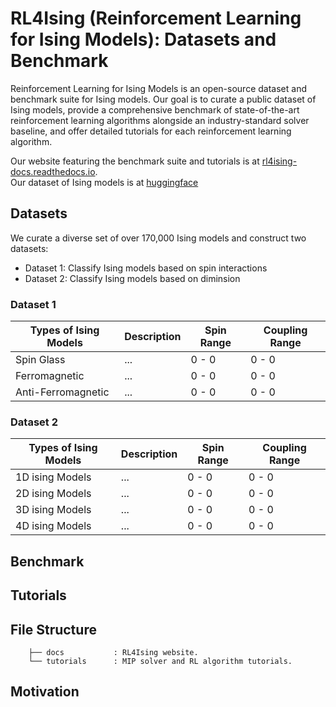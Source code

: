 # RL4Ising (Reinforcement Learning for Ising Models): Datasets and Benchmark
Reinforcement Learning for Ising Models is an open-source dataset and benchmark suite for Ising models. Our goal is to curate a public dataset of Ising models, provide a comprehensive benchmark of state-of-the-art reinforcement learning algorithms alongside an industry-standard solver baseline, and offer detailed tutorials for each reinforcement learning algorithm. 

Our website featuring the benchmark suite and tutorials is at [rl4ising-docs.readthedocs.io](https://rl4ising-docs.readthedocs.io/en/latest/). <br>
Our dataset of Ising models is at [huggingface]()

## Datasets
We curate a diverse set of over 170,000 Ising models and construct two datasets:

- Dataset 1: Classify Ising models based on spin interactions
- Dataset 2: Classify Ising models based on diminsion

### Dataset 1

| Types of Ising Models | Description | Spin Range | Coupling Range |
| --------------------- | ----------- | ---------- | -------------- |
| Spin Glass            | ...         | 0 - 0      | 0 - 0          | 
| Ferromagnetic         | ...         | 0 - 0      | 0 - 0          | 
| Anti-Ferromagnetic    | ...         | 0 - 0      | 0 - 0          | 

### Dataset 2

| Types of Ising Models | Description | Spin Range | Coupling Range |
| --------------------- | ----------- | ---------- | -------------- |
| 1D ising Models       | ...         | 0 - 0      | 0 - 0          | 
| 2D ising Models       | ...         | 0 - 0      | 0 - 0          | 
| 3D ising Models       | ...         | 0 - 0      | 0 - 0          | 
| 4D ising Models       | ...         | 0 - 0      | 0 - 0          | 

## Benchmark



## Tutorials

## File Structure
```
    ├── docs           : RL4Ising website. 
    └── tutorials      : MIP solver and RL algorithm tutorials.
```

## Motivation

